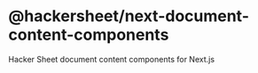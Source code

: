 # @hackersheet/next-document-content-components

Hacker Sheet document content components for Next.js
